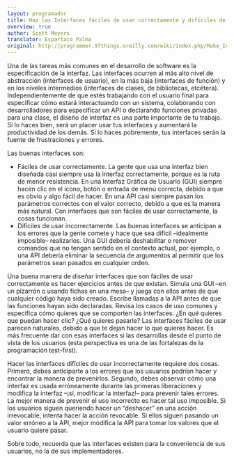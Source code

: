 ```yaml
---
layout: programador
title: Haz las Interfaces fáciles de usar correctamente y difíciles de usar incorrectamente
overview: true
author: Scott Meyers
translator: Espartaco Palma
original: http://programmer.97things.oreilly.com/wiki/index.php/Make_Interfaces_Easy_to_Use_Correctly_and_Hard_to_Use_Incorrectly
---
```


Una de las tareas más comunes en el desarrollo de software es la
especificación de la interfaz. Las interfaces ocurren al más alto nivel
de abstracción (interfaces de usuario), en la más baja (interfaces de
función) y en los niveles intermedios (interfaces de clases, de
bibliotecas, etcétera). Independientemente de que estés trabajando con
el usuario final para especificar cómo estará interactuando con un
sistema, colaborando con desarrolladores para especificar un API o
declarando funciones privadas para una clase, el diseño de interfaz es
una parte importante de tu trabajo. Si lo haces bien, será un placer
usar tus interfaces y aumentará la productividad de los demás. Si lo
haces pobremente, tus interfaces serán la fuente de frustraciones y
errores.

Las buenas interfaces son:

* Fáciles de usar correctamente. La gente que usa una interfaz bien
diseñada casi siempre usa la interfaz correctamente, porque es la ruta
de menor resistencia. En una Interfaz Gráfica de Usuario (GUI) siempre
hacen clic en el ícono, botón o entrada de menú correcta, debido a que
es obvio y algo fácil de hacer. En una API casi siempre pasan los
parámetros correctos con el valor correcto, debido a que es la manera
más natural. Con interfaces que son fáciles de usar correctamente, la
cosas funcionan.
* Difíciles de usar incorrectamente. Las buenas interfaces se anticipan a
los errores que la gente comete y hace que sea difícil –idealmente
imposible– realizarlos. Una GUI debería deshabilitar o remover comandos
que no tengan sentido en el contexto actual, por ejemplo, o una API
debería eliminar la secuencia de argumentos al permitir que los
parámetros sean pasados en cualquier orden.

Una buena manera de diseñar interfaces que son fáciles de usar
correctamente es hacer ejercicios antes de que existan. Simula una GUI
–en un pizarrón o usando fichas en una mesa– y juega con ellos antes de
que cualquier código haya sido creado. Escribe llamadas a la API antes
de que las funciones hayan sido declaradas. Revisa los casos de uso
comunes y especifica cómo quieres que se comporten las interfaces. ¿En
qué quieres que puedan hacer clic? ¿Qué quieres pasarle? Las interfaces
fáciles de usar parecen naturales, debido a que te dejan hacer lo que
quieres hacer. Es más frecuente dar con esas interfaces si las
desarrollas desde el punto de vista de los usuarios (esta perspectiva es
una de las fortalezas de la programación test-first).

Hacer las interfaces difíciles de usar incorrectamente requiere dos
cosas. Primero, debes anticiparte a los errores que los usuarios podrían
hacer y encontrar la manera de prevenirlos. Segundo, debes observar cómo
una interfaz es usada erróneamente durante las primeras liberaciones y
modifica la interfaz –¡sí, modificar la interfaz!– para prevenir tales
errores. La mejor manera de prevenir el uso incorrecto es hacer tal uso
imposible. Si los usuarios siguen queriendo hacer un “deshacer” en una
acción irrevocable, intenta hacer la acción revocable. Si ellos siguen
pasando un valor erróneo a la API, mejor modifica la API para tomar los
valores que el usuario quiere pasar.

Sobre todo, recuerda que las interfaces existen para la conveniencia de
sus usuarios, no la de sus implementadores.

